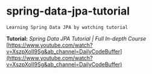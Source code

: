 # spring-data-jpa-tutorial
```Learning Spring Data JPA by watching tutorial```

__Tutorial:__ _Spring Data JPA Tutorial | Full In-depth Course_\
[https://www.youtube.com/watch?v=XszpXoII9Sg&ab_channel=DailyCodeBuffer](https://www.youtube.com/watch?v=XszpXoII9Sg&ab_channel=DailyCodeBuffer)